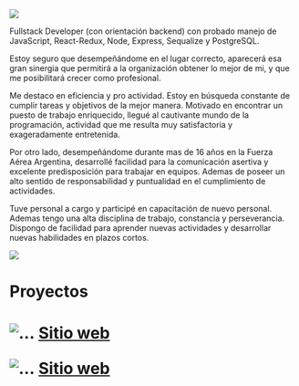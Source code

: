 <p align='left'>
    <img src='https://res.cloudinary.com/dtrsxymgq/image/upload/v1664511321/porfolio/WhatsApp_Image_2022-09-30_at_00.48.18_1_b58itx.jpg'</img>
</p>

Fullstack Developer (con orientación backend) con probado manejo de JavaScript, React-Redux, Node, Express, Sequalize y PostgreSQL. 

Estoy seguro que desempeñándome en el lugar correcto, aparecerá esa gran sinergia que permitirá a la organización obtener lo mejor de mi, y que me posibilitará crecer como profesional.

Me destaco en eficiencia y pro actividad. Estoy en búsqueda constante de cumplir tareas y objetivos de la mejor manera. Motivado en encontrar un puesto de trabajo enriquecido, llegué al cautivante mundo de la programación, actividad que me resulta muy satisfactoria y exageradamente entretenida.

Por otro lado, desempeñándome durante mas de 16 años en la Fuerza Aérea Argentina, desarrollé facilidad para la comunicación asertiva y excelente predisposición para trabajar en equipos. Ademas de poseer un alto sentido de responsabilidad y puntualidad en el cumplimiento de actividades.

Tuve personal a cargo y participé en capacitación de nuevo personal. Ademas tengo una alta disciplina de trabajo, constancia y perseverancia. Dispongo de facilidad para aprender nuevas actividades y desarrollar nuevas habilidades en plazos cortos.

<p align='left'>
    <img src='https://res.cloudinary.com/dtrsxymgq/image/upload/v1664511321/porfolio/WhatsApp_Image_2022-09-30_at_00.46.28_ijsrfr.jpg'</img>
</p>


<h1>Proyectos<h1>
 <img src="https://res.cloudinary.com/dtrsxymgq/image/upload/v1664512573/porfolio/WhatsApp_Image_2022-09-30_at_01.34.20_n87kfy.jpg"
                  alt="..."
                />
  <a
                    href="https://experienceviveargentina.vercel.app/"
                  >
                    Sitio web
                  </a>
    
    
 <img src="https://res.cloudinary.com/dtrsxymgq/image/upload/v1664512573/porfolio/WhatsApp_Image_2022-09-30_at_01.35.02_pq4elu.jpg"
                  alt="..."
                />
  <a
                    href="https://www.google.com.ar"
                  >
                    Sitio web
                  </a>
